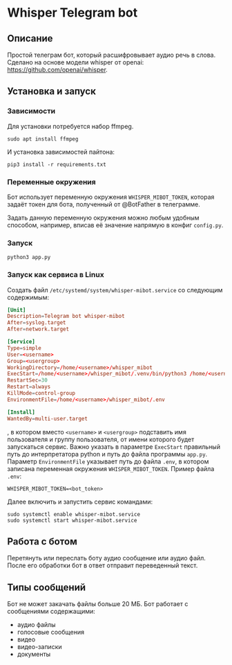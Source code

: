 # Whisper Telegram bot
## Описание
Простой телеграм бот, который расшифровывает аудио речь в слова.
Сделано на основе модели whisper от openai: https://github.com/openai/whisper.

## Установка и запуск
### Зависимости
Для установки потребуется набор ffmpeg.
```shell
sudo apt install ffmpeg
```
И установка зависимостей пайтона:
```shell
pip3 install -r requirements.txt
```
### Переменные окружения
Бот использует переменную окружения `WHISPER_MIBOT_TOKEN`,
которая задаёт токен для бота, полученный от @BotFather в телеграмме.

Задать данную переменную окружения можно любым удобным способом,
например, вписав её значение напрямую в конфиг `config.py`.

### Запуск
```shell
python3 app.py
```

### Запуск как сервиса в Linux
Создать файл `/etc/systemd/system/whisper-mibot.service` со следующим содержимым:
```conf
[Unit]
Description=Telegram bot whisper-mibot
After=syslog.target
After=network.target

[Service]
Type=simple
User=<username>
Group=<usergroup>
WorkingDirectory=/home/<username>/whisper_mibot
ExecStart=/home/<username>/whisper_mibot/.venv/bin/python3 /home/<username>/whisper_mibot/app.py
RestartSec=30
Restart=always
KillMode=control-group
EnvironmentFile=/home/<username>/whisper_mibot/.env

[Install]
WantedBy=multi-user.target
```
, в котором вместо `<username>` и `<usergroup>` подставить имя пользователя и группу пользователя, от имени которого будет запускаться сервис.
Важно указать в параметре `ExecStart` правильный путь до интерпретатора python и путь до файла программы `app.py`.
Параметр `EnvironmentFile` указывает путь до файла `.env`, в котором записана переменная окружения `WHISPER_MIBOT_TOKEN`.
Пример файла `.env`:
```env
WHISPER_MIBOT_TOKEN=<bot_token>
```

Далее включить и запустить сервис командами:
```shell
sudo systemctl enable whisper-mibot.service
sudo systemctl start whisper-mibot.service
```
## Работа с ботом
Перетянуть или переслать боту аудио сообщение или аудио файл.
После его обработки бот в ответ отправит переведенный текст.

## Типы сообщений
Бот не может закачать файлы больше 20 МБ.
Бот работает с сообщениями содержащими:
- аудио файлы
- голосовые сообщения
- видео
- видео-записки
- документы
